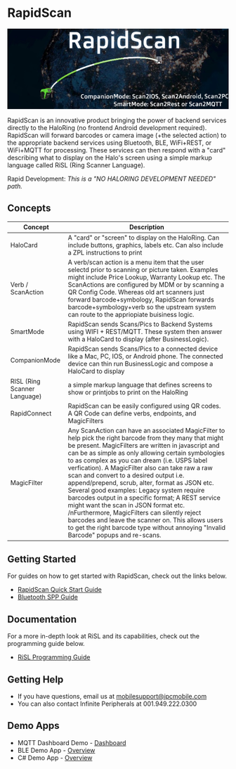 # RapidScan
![alt text](https://github.com/InfinitePeripherals/RapidScan/blob/main/docs/img/RapidScanGlobe.png?raw=true)

RapidScan is an innovative product bringing the power of backend services directly to the HaloRing (no frontend Android development required). RapidScan will forward barcodes or camera image (+the selected action) to the appropriate backend services using Bluetooth, BLE, WiFi+REST, or WiFi+MQTT for processing. These services can then respond with a "card" describing what to display on the Halo's screen using a simple markup language called RiSL (Ring Scanner Language).

Rapid Development: *This is a "NO HALORING DEVELOPMENT NEEDED" path.*

## Concepts
| Concept    | Description                                                                                                |
| ---------- | ---------------------------------------------------------------------------------------------------------- |
| HaloCard   | A "card" or "screen" to display on the HaloRing.  Can include buttons, graphics, labels etc.  Can also include a ZPL instructions to print |
| Verb / ScanAction | A verb/scan action is a menu item that the user selectd prior to scanning or picture taken.  Examples might include Price Lookup, Warranty Lookup etc. The ScanActions are configured by MDM or by scanning a QR Config Code.  Whereas old art scanners just forward barcode+symbology, RapidScan forwards barcode+symbology+verb so the upstream system can route to the appriopiate buisiness logic.|
| SmartMode  | RapidScan sends Scans/Pics to Backend Systems using WIFI + REST/MQTT. These system then answer with a HaloCard to display (after BusinessLogic). |
| CompanionMode | RapidScan sends Scans/Pics to a connected device like a Mac, PC, IOS, or Android phone.  The connected device can thin run BusinessLogic and compose a HaloCard to display |
| RISL (Ring Scanner Language) | a simple markup language that defines screens to show or printjobs to print on the HaloRing |
| RapidConnect | RapidScan can be easily configured using QR codes.  A QR Code can define verbs, endpoints, and MagicFilters |
| MagicFilter | Any ScanAction can have an associated MagicFilter to help pick the right barcode from they many that might be present.  MagicFilters are written in javascript and can be as simple as only allowing certain symbologies to as complex as you can dream (i.e. USPS label verfication).  A MagicFilter also can take raw a raw scan and convert to a desired output i.e. append/prepend, scrub, alter, format as JSON etc.  Several good examples: Legacy system require barcodes output in a specific format;  A REST service might want the scan in JSON format etc.  /nFurthermore, MagicFilters can silently reject barcodes and leave the scanner on.  This allows users to get the right barcode type without annoying "Invalid Barcode" popups and re-scans. |

## Getting Started

For guides on how to get started with RapidScan, check out the links below.

- [RapidScan Quick Start Guide](https://github.com/InfinitePeripherals/RapidScan/blob/main/docs/IPC-RapidScan-QuickStart-1.3.pdf)
- [Bluetooth SPP Guide](https://github.com/InfinitePeripherals/RapidScan/blob/main/docs/IPC-RapidScan-SPP-1.4.pdf)

## Documentation

For a more in-depth look at RiSL and its capabilities, check out the programming guide below.

- [RiSL Programming Guide](https://github.com/InfinitePeripherals/RapidScan/blob/main/docs/IPC-RapidScan-RiSL-1.3.pdf)

## Getting Help

- If you have questions, email us at [mobilesupport@ipcmobile.com](mailto:mobilesupport@ipcmobile.com)
- You can also contact Infinite Peripherals at 001.949.222.0300

## Demo Apps

- MQTT Dashboard Demo - [Dashboard](https://airscan.ipcmobile.com/)
- BLE Demo App - [Overview]()
- C# Demo App - [Overview]()

